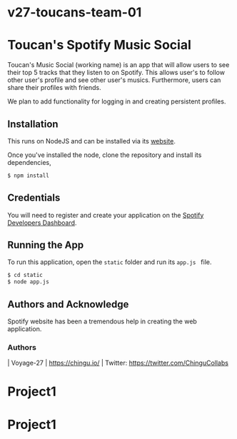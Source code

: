# v27-toucans-team-01

# Toucan's Spotify Music Social

Toucan's Music Social (working name) is an app that will allow users to see their top 5 tracks that they listen to on Spotify. This allows user's to follow other user's profile and see other user's musics.  Furthermore, users can share their profiles with friends.


We plan to add functionality for logging in and creating persistent profiles. 

## Installation

This runs on NodeJS and can be installed via its [website](https://nodejs.org/en/). 

Once you've installed the node, clone the repository and install its dependencies,
```bash
$ npm install
```
## Credentials

You will need to register and create your application on the [Spotify Developers Dashboard](https://developer.spotify.com/).

## Running the App

To run this application, open the ```static``` folder and run its ```app.js ``` file.

```bash 
$ cd static
$ node app.js
```

## Authors and Acknowledge

Spotify website has been a tremendous help in creating the web application.

### Authors 











| Voyage-27 | https://chingu.io/ | Twitter: https://twitter.com/ChinguCollabs
# Project1
# Project1
